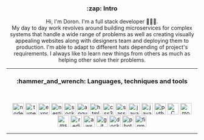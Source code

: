 <h3 align="center">:zap: Intro</h3>
<p align="center">
  Hi, I'm Doron. I'm a full stack developer 👨🏻‍💻.
  <br> My day to day work revolves around building microservices for complex systems that handle a wide range of problems as well as creating visually appealing websites along with designers team and deploying them to production. I'm able to adapt to different hats depending of project's requirements. I always like to learn new things from others as much as helping other solve their problems.
</p>

---

<h3 align="center">:hammer_and_wrench: Languages, techniques and tools</h3>
<br>
<p align="center">
  <img title="nodejs" height="30" src="https://cdn.jsdelivr.net/gh/devicons/devicon/icons/nodejs/nodejs-original.svg" />
  <img title="typescript" height="30" src="https://cdn.jsdelivr.net/gh/devicons/devicon/icons/typescript/typescript-original.svg" />
  <img title="express" height="30" src="https://cdn.jsdelivr.net/gh/devicons/devicon/icons/express/express-original.svg" />
  <img title="nestjs" height="30" src="https://cdn.jsdelivr.net/gh/devicons/devicon/icons/nestjs/nestjs-plain.svg" />
    <img title="socket.io" height="30" src="https://cdn.jsdelivr.net/gh/devicons/devicon/icons/socketio/socketio-original.svg" />
  <img title="angular" height="30" src="https://cdn.jsdelivr.net/gh/devicons/devicon/icons/angularjs/angularjs-original.svg" />
  <img title="html5" height="30" src="https://cdn.jsdelivr.net/gh/devicons/devicon/icons/html5/html5-original.svg" />
  <img title="css3" height="30" src="https://cdn.jsdelivr.net/gh/devicons/devicon/icons/css3/css3-original.svg" />
  <img title="sass" height="30" src="https://cdn.jsdelivr.net/gh/devicons/devicon/icons/sass/sass-original.svg" />
  <img title="javascript" height="30" src="https://cdn.jsdelivr.net/gh/devicons/devicon/icons/javascript/javascript-original.svg" />
  <img title="java" height="30" src="https://cdn.jsdelivr.net/gh/devicons/devicon/icons/java/java-original.svg" />
  <img title="python" height="30" src="https://cdn.jsdelivr.net/gh/devicons/devicon/icons/python/python-original.svg" />
  <img title="C" height="30" src="https://cdn.jsdelivr.net/gh/devicons/devicon/icons/c/c-original.svg" />
  <img title="mongodb" height="30" src="https://cdn.jsdelivr.net/gh/devicons/devicon/icons/mongodb/mongodb-original-wordmark.svg" />
  <img title="mssql" height="30" src="https://cdn.jsdelivr.net/gh/devicons/devicon/icons/microsoftsqlserver/microsoftsqlserver-plain.svg" />
  <img title="redis" height="30" src="https://cdn.jsdelivr.net/gh/devicons/devicon/icons/redis/redis-original.svg" />
  <img title="aws" height="30" src="https://cdn.jsdelivr.net/gh/devicons/devicon/icons/amazonwebservices/amazonwebservices-original.svg" />
  <img title='git' height='30' src="https://cdn.jsdelivr.net/gh/devicons/devicon/icons/git/git-original.svg" />
  <img title="docker" height="30" src="https://cdn.jsdelivr.net/gh/devicons/devicon/icons/docker/docker-original.svg" />
  <img title="photoshop cc" height="30" src="https://cdn.jsdelivr.net/gh/devicons/devicon/icons/photoshop/photoshop-line.svg" />
  <img title="figma" height="30" src="https://cdn.jsdelivr.net/gh/devicons/devicon/icons/figma/figma-original.svg" />
</p>

---
